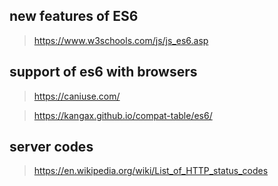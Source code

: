 ## new features of ES6 
> https://www.w3schools.com/js/js_es6.asp 

## support of es6 with browsers 
> https://caniuse.com/

> https://kangax.github.io/compat-table/es6/


## server codes 
> https://en.wikipedia.org/wiki/List_of_HTTP_status_codes




